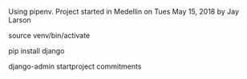 Using pipenv.
Project started in Medellin on Tues May 15, 2018 by Jay Larson

source venv/bin/activate

pip install django

django-admin startproject commitments


